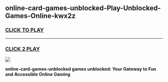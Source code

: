 
## online-card-games-unblocked-Play-Unblocked-Games-Online-kwx2z
<h3>
<a href="https://premium76.site?title=online-card-games-unblocked&ref=25A">CLICK TO PLAY</a></h3>
<hr>

<h3>
<a href="https://premium76.site?title=online-card-games-unblocked&ref=25A">CLICK 2 PLAY</a>
  
</h3>

<a href="https://premium76.site?title=online-card-games-unblocked&ref=25A"><img src="https://clearcache.store/games.png"></a>


**online-card-games-unblocked games unblocked: Your Gateway to Fun and Accessible Online Gaming**
